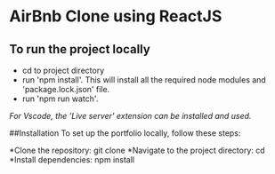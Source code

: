 # AirBnb Clone using ReactJS

## To run the project locally
* cd to project directory
* run 'npm install'. This will install all the required node modules and 'package.lock.json' file.
* run 'npm run watch'.

 *For Vscode, the 'Live server' extension can be installed and used.* 

##Installation
To set up the portfolio locally, follow these steps:

*Clone the repository: git clone 
*Navigate to the project directory: cd 
*Install dependencies: npm install




